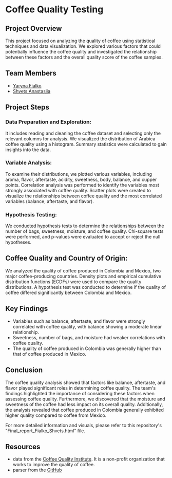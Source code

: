 # Coffee Quality Testing

## Project Overview
This project focused on analyzing the quality of coffee using statistical techniques and data visualization. We explored various factors that could potentially influence the coffee quality and investigated the relationship between these factors and the overall quality score of the coffee samples.

## Team Members
- [Yaryna Fialko](https://github.com/violetverve)
- [Shvets Anastasiia](https://github.com/shnasta)

## Project Steps
### Data Preparation and Exploration:

It includes reading and cleaning the coffee dataset and selecting only the relevant columns for analysis.
We visualized the distribution of Arabica coffee quality using a histogram.
Summary statistics were calculated to gain insights into the data.
### Variable Analysis:

To examine their distributions, we plotted various variables, including aroma, flavor, aftertaste, acidity, sweetness, body, balance, and cupper points.
Correlation analysis was performed to identify the variables most strongly associated with coffee quality.
Scatter plots were created to visualize the relationships between coffee quality and the most correlated variables (balance, aftertaste, and flavor).
### Hypothesis Testing:

We conducted hypothesis tests to determine the relationships between the number of bags, sweetness, moisture, and coffee quality.
Chi-square tests were performed, and p-values were evaluated to accept or reject the null hypotheses.
## Coffee Quality and Country of Origin:

We analyzed the quality of coffee produced in Colombia and Mexico, two major coffee-producing countries.
Density plots and empirical cumulative distribution functions (ECDFs) were used to compare the quality distributions.
A hypothesis test was conducted to determine if the quality of coffee differed significantly between Colombia and Mexico.
## Key Findings
- Variables such as balance, aftertaste, and flavor were strongly correlated with coffee quality, with balance showing a moderate linear relationship.
- Sweetness, number of bags, and moisture had weaker correlations with coffee quality.
- The quality of coffee produced in Colombia was generally higher than that of coffee produced in Mexico.
## Conclusion
The coffee quality analysis showed that factors like balance, aftertaste, and flavor played significant roles in determining coffee quality. The team's findings highlighted the importance of considering these factors when assessing coffee quality. Furthermore, we discovered that the moisture and sweetness of the coffee had less impact on its overall quality. Additionally, the analysis revealed that coffee produced in Colombia generally exhibited higher quality compared to coffee from Mexico.

For more detailed information and visuals, please refer to this repository's "Final_report_Fialko_Shvets.html" file.

## Resources
- data from the [Coffee Quality Institute](https://database.coffeeinstitute.org/). It is a non-profit organization that works to improve the quality of coffee. 
- parser from the [GitHub](https://github.com/jldbc/coffee-quality-database)

